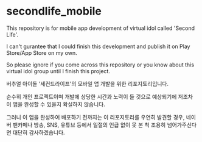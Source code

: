 # secondlife_mobile

This repository is for mobile app development of virtual idol called 'Second Life'.

I can't gurantee that I could finish this development and publish it on Play Store/App Store on my own.

So please ignore if you come across this repository or you know about this virtual idol group until I finish this project.

버추얼 아이돌 '세컨드라이프'의 모바일 앱 개발을 위한 리포지토리입니다.

순수히 개인 프로젝트이며 개발에 상당한 시간과 노력이 들 것으로 예상되기에 저조차 이 앱을 완성할 수 있을지 확실하지 않습니다.

그러니 이 앱을 완성하여 배포하기 전까지는 이 리포지토리를 우연히 발견할 경우, 네이버 팬카페나 방송, SNS, 유튜브 등에서 일절의 언급 없이 못 본 척 조용히 넘어가주신다면 대단히 감사하겠습니다.
